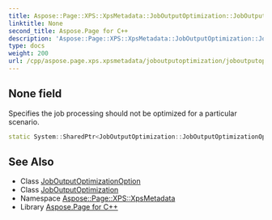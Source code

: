 ```yaml
---
title: Aspose::Page::XPS::XpsMetadata::JobOutputOptimization::JobOutputOptimizationOption::None field
linktitle: None
second_title: Aspose.Page for C++
description: 'Aspose::Page::XPS::XpsMetadata::JobOutputOptimization::JobOutputOptimizationOption::None field. Specifies the job processing should not be optimized for a particular scenario in C++.'
type: docs
weight: 200
url: /cpp/aspose.page.xps.xpsmetadata/joboutputoptimization/joboutputoptimizationoption/none/
---
```

## None field


Specifies the job processing should not be optimized for a particular scenario.

```cpp
static System::SharedPtr<JobOutputOptimization::JobOutputOptimizationOption> Aspose::Page::XPS::XpsMetadata::JobOutputOptimization::JobOutputOptimizationOption::None
```

## See Also

* Class [JobOutputOptimizationOption](../)
* Class [JobOutputOptimization](../../)
* Namespace [Aspose::Page::XPS::XpsMetadata](../../../)
* Library [Aspose.Page for C++](../../../../)
